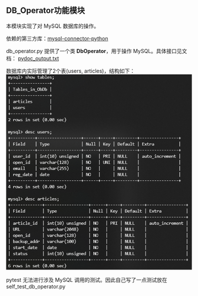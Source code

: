 ## DB_Operator功能模块

本模块实现了对 MySQL 数据库的操作。

依赖的第三方库：[mysql-connector-python](https://dev.mysql.com/doc/connector-python/en/connector-python-introduction.html)

db_operator.py 提供了一个类 **DbOperator**，用于操作 MySQL。具体接口见文档： [pydoc_output.txt](pydoc_output.txt)

数据库内实际管理了2个表(users, articles)，结构如下：
![Database Structure](../img/DB_structure.png)

pytest 无法进行涉及 MySQL 调用的测试。因此自己写了一点测试放在 self_test_db_operator.py

